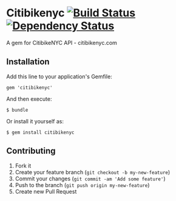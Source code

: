 # Citibikenyc [![Build Status](https://travis-ci.org/edgar/citibikenyc.png?branch=master)](https://travis-ci.org/edgar/citibikenyc) [![Dependency Status](https://gemnasium.com/edgar/citibikenyc.png)](https://gemnasium.com/edgar/citibikenyc)
A gem for CitibikeNYC API - citibikenyc.com

## Installation

Add this line to your application's Gemfile:

    gem 'citibikenyc'

And then execute:

    $ bundle

Or install it yourself as:

    $ gem install citibikenyc


## Contributing

1. Fork it
2. Create your feature branch (`git checkout -b my-new-feature`)
3. Commit your changes (`git commit -am 'Add some feature'`)
4. Push to the branch (`git push origin my-new-feature`)
5. Create new Pull Request
